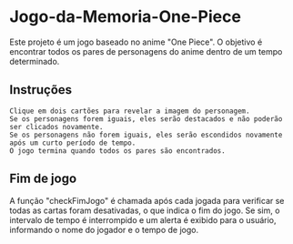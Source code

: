 # Jogo-da-Memoria-One-Piece

Este projeto é um jogo baseado no anime "One Piece". O objetivo é encontrar todos os pares de personagens do anime dentro de um tempo determinado.

## Instruções

    Clique em dois cartões para revelar a imagem do personagem.
    Se os personagens forem iguais, eles serão destacados e não poderão ser clicados novamente.
    Se os personagens não forem iguais, eles serão escondidos novamente após um curto período de tempo.
    O jogo termina quando todos os pares são encontrados.
    
## Fim de jogo

A função "checkFimJogo" é chamada após cada jogada para verificar se todas as cartas foram desativadas, o que indica o fim do jogo. Se sim, o intervalo de      tempo é interrompido e um alerta é exibido para o usuário, informando o nome do jogador e o tempo de jogo.
